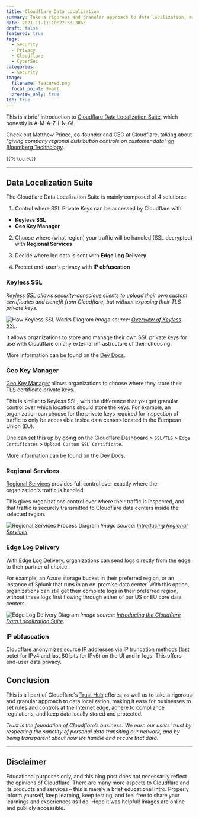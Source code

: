 ```yaml
---
title: Cloudflare Data Localization
summary: Take a rigorous and granular approach to data localization, making it easy for businesses to set rules and controls at the Internet edge, adhere to compliance regulations, and keep data locally stored and protected.
date: 2021-11-11T10:22:53.306Z
draft: false
featured: true
tags:
  - Security
  - Privacy
  - Cloudflare
  - CyberSec
categories:
  - Security
image:
  filename: featured.png
  focal_point: Smart
  preview_only: true
toc: true
---
```


This is a brief introduction to [Cloudflare Data Localization Suite](https://www.cloudflare.com/data-localization/), which honestly is A-M-A-Z-I-N-G!

Check out Matthew Prince, co-founder and CEO at Cloudflare, talking about *"giving company regional distribution controls on customer data"* [on Bloomberg Technology](https://youtu.be/FWO7HQrMyzI).

{{% toc %}}

* * *

## Data Localization Suite

The Cloudflare Data Localization Suite is mainly composed of 4 solutions:

1. Control where SSL Private Keys can be accessed by Cloudflare with
  - **Keyless SSL**
  - **Geo Key Manager**

2. Choose where (what region) your traffic will be handled (SSL decrypted) with **Regional Services**

3. Decide where log data is sent with **Edge Log Delivery**

4. Protect end-user's privacy with **IP obfuscation**


### Keyless SSL

_[Keyless SSL](https://www.cloudflare.com/ssl/keyless-ssl/) allows security-conscious clients to upload their own custom certificates and benefit from Cloudflare, but without exposing their TLS private keys._

![How Keyless SSL Works Diagram](/media/Cloudflare/keyless-ssl-diagram-how-keyless-ssl-works.svg)
_<caption>Image source: [Overview of Keyless SSL](https://www.cloudflare.com/ssl/keyless-ssl/).</caption>_

It allows organizations to store and manage their own SSL private keys for use with Cloudflare on any external infrastructure of their choosing.

More information can be found on the [Dev Docs](https://developers.cloudflare.com/ssl/keyless-ssl).

### Geo Key Manager

[Geo Key Manager](https://blog.cloudflare.com/scaling-geo-key-manager/) allows organizations to choose where they store their TLS certificate private keys.

This is similar to Keyless SSL, with the difference that you get granular control over which locations should store the keys. For example, an organization can choose for the private keys required for inspection of traffic to only be accessible inside data centers located in the European Union (EU).

One can set this up by going on the Cloudflare Dashboard > ```SSL/TLS``` > ```Edge Certificates``` > ```Upload Custom SSL Certificate```.

More information can be found on the [Dev Docs](https://developers.cloudflare.com/ssl/edge-certificates/custom-certificates).

### Regional Services

[Regional Services](https://blog.cloudflare.com/introducing-regional-services/) provides full control over exactly where the organization's traffic is handled.

This gives organizations control over where their traffic is inspected, and that traffic is securely transmitted to Cloudflare data centers inside the selected region.

![Regional Services Process Diagram](/media/Cloudflare/regional-services-process.png)
_<caption>Image source: [Introducing Regional Services](https://blog.cloudflare.com/introducing-regional-services/).</caption>_

### Edge Log Delivery

With [Edge Log Delivery](https://blog.cloudflare.com/introducing-the-cloudflare-data-localization-suite/), organizations can send logs directly from the edge to their partner of choice. 

For example, an Azure storage bucket in their preferred region, or an instance of Splunk that runs in an on-premise data center. With this option, organizations can still get their complete logs in their preferred region, without these logs first flowing through either of our US or EU core data centers.

![Edge Log Delivery Diagram](/media/Cloudflare/edge-log-delivery-before-after.png)
_<caption>Image source: [Introducing the Cloudflare Data Localization Suite](https://blog.cloudflare.com/introducing-the-cloudflare-data-localization-suite/).</caption>_

### IP obfuscation

Cloudflare anonymizes source IP addresses via IP truncation methods (last octet for IPv4 and last 80 bits for IPv6) on the UI and in logs. This offers end-user data privacy.


## Conclusion

This is all part of Cloudflare's [Trust Hub](https://www.cloudflare.com/trust-hub/) efforts, as well as to take a rigorous and granular approach to data localization, making it easy for businesses to set rules and controls at the Internet edge, adhere to compliance regulations, and keep data locally stored and protected.

*Trust is the foundation of Cloudflare’s business. We earn our users’ trust by respecting the sanctity of personal data transiting our network, and by being transparent about how we handle and secure that data.*

* * *

## Disclaimer

Educational purposes only, and this blog post does not necessarily reflect the opinions of Cloudflare. There are many more aspects to Cloudflare and its products and services – this is merely a brief educational intro. Properly inform yourself, keep learning, keep testing, and feel free to share your learnings and experiences as I do. Hope it was helpful! Images are online and publicly accessible.
